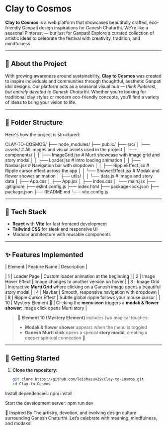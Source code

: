 # Clay to Cosmos

**Clay to Cosmos** is a web platform that showcases beautifully crafted, eco-friendly Ganpati design inspirations for Ganesh Chaturthi. We're like a seasonal Pinterest — but just for Ganpati! Explore a curated collection of artistic ideas to celebrate the festival with creativity, tradition, and mindfulness.

---

## 🌿 About the Project

With growing awareness around sustainability, **Clay to Cosmos** was created to inspire individuals and communities through thoughtful, aesthetic Ganpati idol designs. Our platform acts as a seasonal visual hub — *think Pinterest, but entirely devoted to Ganesh Chaturthi*. Whether you're looking for traditional clay styles or modern eco-friendly concepts, you’ll find a variety of ideas to bring your vision to life.

---

## 🧱 Folder Structure

Here's how the project is structured:

CLAY-TO-COSMOS/
├── node_modules/
├── public/
├── src/
│ ├── assets/ # All images and visual assets used in the project
│ ├── components/
│ │ ├── ImageGrid.jsx # Murti showcase with image grid and story modal
│ │ ├── Loader.jsx # Intro loading animation
│ │ ├── Navbar.jsx # Navigation bar with dropdown
│ │ ├── RippleEffect.jsx # Ripple cursor effect across the app
│ │ └── ShowerEffect.jsx # Modak and flower shower animation
│ ├── utils/
│ │ └── data.js # Image and story data
│ ├── App.css
│ ├── App.jsx
│ ├── index.css
│ └── main.jsx
├── .gitignore
├── eslint.config.js
├── index.html
├── package-lock.json
├── package.json
├── README.md
└── vite.config.js


---

## 🚀 Tech Stack

- **React** with **Vite** for fast frontend development  
- **Tailwind CSS** for sleek and responsive UI  
- Modular architecture with reusable components

---

## ✨ Features Implemented

| Element | Feature Name             | Description                                                                   |                    

| 1       | Loader Page              | Custom loader animation at the beginning                                                        | 
| 2       | Image Hover Effect       | Image changes to another version on hover                                                       | 
| 3       | Image Grid               | Interactive **Murti Grid** where clicking on a Ganesh image opens a beautiful story modal       | 
| 4       | Navbar                   | Smooth, responsive navigation with dropdown                                                     | 
| 8       | Ripple Cursor Effect     | Subtle global ripple follows your mouse cursor                                                  | 
| 10      | Mystery Element 🎁       | Clicking the **menu icon** triggers a **modak & flower shower**; image click opens Murti story | 

> 🧁 **Element 10 (Mystery Element)** includes two magical touches:  
> - **Modak & flower shower** appears when the menu is toggled  
> - **Ganesh Murti click** opens a special **story modal**, creating a deeper spiritual connection 🌟  

---

## 📌 Getting Started

1. **Clone the repository:**
   ```bash
   git clone https://github.com/leishasuv29/Clay-to-Cosmos.git
   cd Clay-to-Cosmos

Install dependencies:
npm install

Start the development server:
npm run dev

🙏 Inspired By
The artistry, devotion, and evolving design culture surrounding Ganesh Chaturthi.
Let’s celebrate with meaning, mindfulness, and modaks!